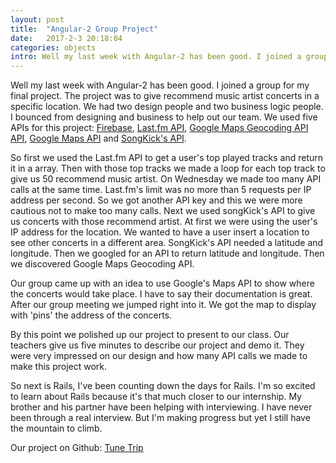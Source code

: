 ```yaml
---
layout: post
title:  "Angular-2 Group Project"
date:   2017-2-3 20:18:04
categories: objects
intro: Well my last week with Angular-2 has been good. I joined a group for my final project. The project was to give recommend music artist concerts in a specific location. We had two design people and two business logic people. I bounced from designing and business to help out our team.
---
```


Well my last week with Angular-2 has been good. I joined a group for my final project. The project was to give recommend music artist concerts in a specific location. We had two design people and two business logic people. I bounced from designing and business to help out our team. We used five APIs for this project: [Firebase](https://firebase.google.com/), [Last.fm API](http://www.last.fm/api), [Google Maps Geocoding API API](https://developers.google.com/maps/documentation/geocoding/start), [Google Maps API](https://developers.google.com/maps/) and [SongKick's API](http://www.songkick.com/api_key_requests/new).

So first we used the Last.fm API to get a user's top played tracks and return it in a array. Then with those top tracks we made a loop for each top track to give us 50 recommend music artist. On Wednesday we made too many API calls at the same time. Last.fm's limit was no more than 5 requests per IP address per second. So we got another API key and this we were more cautious not to make too many calls. Next we used songKick's API to give us concerts with those recommend artist. At first we were using the user's IP address for the location. We wanted to have a user insert a location to see other concerts in a different area. SongKick's API needed a latitude and longitude. Then we googled for an API to return latitude and longitude. Then we discovered Google Maps Geocoding API.

Our group came up with an idea to use Google's Maps API to show where the concerts would take place. I have to say their documentation is great. After our group meeting we jumped right into it. We got the map to display with 'pins' the address of the concerts.

By this point we polished up our project to present to our class. Our teachers give us five minutes to describe our project and demo it. They were very impressed on our design and how many API calls we made to make this project work.

So next is Rails, I've been counting down the days for Rails. I'm so excited to learn about Rails because it's that much closer to our internship. My brother and his partner have been helping with interviewing. I have never been through a real interview. But I'm making progress but yet I still have the mountain to climb.

Our project on Github: [Tune Trip](https://github.com/kftwotwo/tune-trip-kevin)
